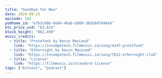 ```yaml
---
title: "Goodbye for Now"
date: 2024-09-23
episode: 182
podhome_id: "e7b3cb0b-0e84-46ab-b868-302b0d74964d"
btc_price_usd: "63,614"
block_height: "862,459"
music_credits:
  - title: "Protofunk by Kevin MacLeod"
    link: "https://incompetech.filmmusic.io/song/4247-protofunk"
  - title: "Ethernight by Kevin MacLeod"
    link: "https://incompetech.filmmusic.io/song/7612-ethernight-club"
  - title: "License"
    link: "https://filmmusic.io/standard-license"
tags: ["bitcoin", "podcast"]
---
```

